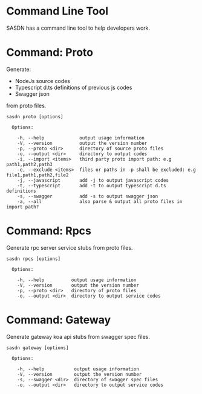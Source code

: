 Command Line Tool
=================
SASDN has a command line tool to help developers work.

# Command: Proto
Generate:

* NodeJs source codes 
* Typescript d.ts definitions of previous js codes
* Swagger json

from proto files.

```
sasdn proto [options]

  Options:

    -h, --help             output usage information
    -V, --version          output the version number
    -p, --proto <dir>      directory of source proto files
    -o, --output <dir>     directory to output codes
    -i, --import <items>   third party proto import path: e.g path1,path2,path3
    -e, --exclude <items>  files or paths in -p shall be excluded: e.g file1,path1,path2,file2
    -j, --javascript       add -j to output javascript codes
    -t, --typescript       add -t to output typescript d.ts definitions
    -s, --swagger          add -s to output swagger json
    -a, --all              also parse & output all proto files in import path?
```

# Command: Rpcs
Generate rpc server service stubs from proto files.

```
sasdn rpcs [options]

  Options:

    -h, --help          output usage information
    -V, --version       output the version number
    -p, --proto <dir>   directory of proto files
    -o, --output <dir>  directory to output service codes
```

# Command: Gateway
Generate gateway koa api stubs from swagger spec files.

```
sasdn gateway [options]

  Options:

    -h, --help           output usage information
    -V, --version        output the version number
    -s, --swagger <dir>  directory of swagger spec files
    -o, --output <dir>   directory to output service codes
```